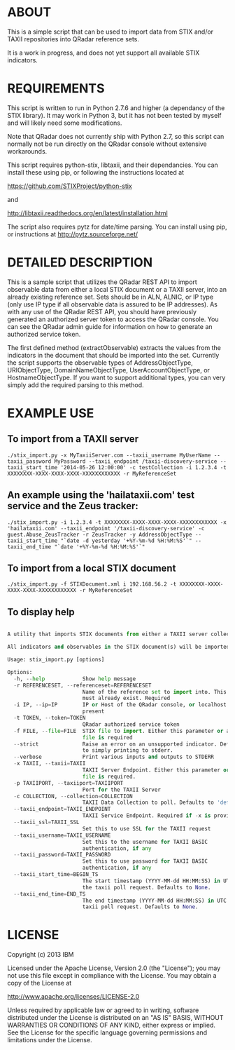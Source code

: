 ABOUT
=====
This is a simple script that can be used to import data from STIX and/or TAXII repositories into QRadar reference sets. 

It is a work in progress, and does not yet support all available STIX indicators.


REQUIREMENTS
===========

This script is written to run in Python 2.7.6 and higher (a dependancy of the STIX library). It may work in Python 3, but it has not been tested by myself and will likely need some modifications. 

Note that QRadar does not currently ship with Python 2.7, so this script can normally not be run directly on the QRadar console without extensive workarounds.

This script requires python-stix, libtaxii, and their dependancies. You can install these using pip, or following the instructions located at 

   https://github.com/STIXProject/python-stix 

and

   http://libtaxii.readthedocs.org/en/latest/installation.html

The script also requires pytz for date/time parsing. You can install using pip, or instructions at http://pytz.sourceforge.net/

DETAILED DESCRIPTION
===========

This is a sample script that utilizes the QRadar REST API to import observable data from either 
a local STIX document or a TAXII server, into an already existing reference set. Sets should be in ALN, 
ALNIC, or IP type (only use IP type if all observable data is assured to be IP addresses). As with
any use of the QRadar REST API, you should have previously generated an authorized server token to
access the QRadar console. You can see the QRadar admin guide for information on how to generate an
authorized service token.

The first defined method (extractObservable) extracts the values from the indicators in the document that
should be imported into the set. Currently the script supports the observable types of AddressObjectType,
URIObjectType, DomainNameObjectType, UserAccountObjectType, or HostnameObjectType. If you want to support 
additional types, you can very simply add the required parsing to this method.

EXAMPLE USE
===========

To import from a TAXII server
-----------------------------
```./stix_import.py -x MyTaxiiServer.com --taxii_username MyUserName --taxii_password MyPassword --taxii_endpoint /taxii-discovery-service --taxii_start_time '2014-05-26 12:00:00' -c testCollection -i 1.2.3.4 -t XXXXXXXX-XXXX-XXXX-XXXX-XXXXXXXXXXXX -r MyReferenceSet```

An example using the 'hailataxii.com' test service and the Zeus tracker:
-----------------------------

```./stix_import.py -i 1.2.3.4 -t XXXXXXXX-XXXX-XXXX-XXXX-XXXXXXXXXXXX -x 'hailataxii.com' --taxii_endpoint '/taxii-discovery-service' -c guest.Abuse_ZeusTracker -r ZeusTracker -y AddressObjectType --taxii_start_time "`date -d yesterday '+%Y-%m-%d %H:%M:%S'`" --taxii_end_time "`date '+%Y-%m-%d %H:%M:%S'`"```

To import from a local STIX document
------------------------------------

```./stix_import.py -f STIXDocument.xml i 192.168.56.2 -t XXXXXXXX-XXXX-XXXX-XXXX-XXXXXXXXXXXX -r MyReferenceSet```

To display help
---------------

```./stix_import.py --help

A utility that imports STIX documents from either a TAXII server collection or a file.

All indicators and observables in the STIX document(s) will be imported into the specified reference set.

Usage: stix_import.py [options]

Options:
  -h, --help            Show help message
  -r REFERENCESET, --referenceset=REFERENCESET
                        Name of the reference set to import into. This set
                        must already exist. Required
  -i IP, --ip=IP        IP or Host of the QRadar console, or localhost if not
                        present
  -t TOKEN, --token=TOKEN
                        QRadar authorized service token
  -f FILE, --file=FILE  STIX file to import. Either this parameter or a STIX
                        file is required
  --strict              Raise an error on an unsupported indicator. Defaults
                        to simply printing to stderr.
  --verbose             Print various inputs and outputs to STDERR
  -x TAXII, --taxii=TAXII
                        TAXII Server Endpoint. Either this parameter or a STIX
                        file is required.
  -p TAXIIPORT, --taxiiport=TAXIIPORT
                        Port for the TAXII Server
  -c COLLECTION, --collection=COLLECTION
                        TAXII Data Collection to poll. Defaults to 'default'.
  --taxii_endpoint=TAXII_ENDPOINT
                        TAXII Service Endpoint. Required if -x is provided.
  --taxii_ssl=TAXII_SSL
                        Set this to use SSL for the TAXII request
  --taxii_username=TAXII_USERNAME
                        Set this to the username for TAXII BASIC
                        authentication, if any
  --taxii_password=TAXII_PASSWORD
                        Set this to use password for TAXII BASIC
                        authentication, if any
  --taxii_start_time=BEGIN_TS
                        The start timestamp (YYYY-MM-dd HH:MM:SS) in UTC for
                        the taxii poll request. Defaults to None.
  --taxii_end_time=END_TS
                        The end timestamp (YYYY-MM-dd HH:MM:SS) in UTC for the
                        taxii poll request. Defaults to None.
```

LICENSE
===========

Copyright (c) 2013 IBM

Licensed under the Apache License, Version 2.0 (the "License"); you may not use this file except in 
compliance with the License. You may obtain a copy of the License at

http://www.apache.org/licenses/LICENSE-2.0

Unless required by applicable law or agreed to in writing, software distributed under the License is 
distributed on an "AS IS" BASIS, WITHOUT WARRANTIES OR CONDITIONS OF ANY KIND, either express or implied. 
See the License for the specific language governing permissions and limitations under the License.
